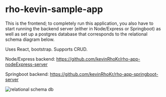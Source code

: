 # rho-kevin-sample-app
 
This is the frontend; to completely run this application, you also have to start running the backend server (either in Node/Express or Springboot) as well as set up a postgres database that corresponds to the relational schema diagram below.

Uses React, bootstrap. Supports CRUD. 

Node/Express backend: https://github.com/kevinRhoKr/rho-app-nodeExpress-server

Springboot backend: https://github.com/kevinRhoKr/rho-app-springboot-server

![relational schema db](https://user-images.githubusercontent.com/22257075/174130794-a533284d-d4e3-4176-9c10-3f388b6a1b5f.png)

